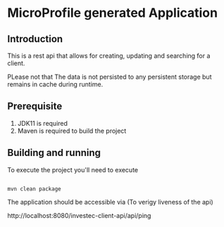 # MicroProfile generated Application

## Introduction

This is a rest api that allows for creating, updating and searching for a client.

PLease not that The data is not persisted to any persistent storage but remains in cache during runtime.

## Prerequisite

1. JDK11 is required
2. Maven is required to build the project

## Building and running

To execute the project you'll need to execute
```shell

mvn clean package

```
The application should be accessible via (To verigy liveness of the api)

 http://localhost:8080/investec-client-api/api/ping



